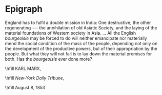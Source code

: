 # Epigraph

England has to fulfil a double mission in India:
One destructive, the other regenerating --- the annihilation
of old Asiatic Society, and the laying of
the material foundations of Western society in
Asia. ... All the English _bourgeoisie_ may be forced
to do will neither emancipate nor materially mend
the social condition of the mass of the people,
depending not only on the development of the
productive powers, but of their appropriation by the
people. But what they will not fail is to lay down
the material premises for both. Has the _bourgeoisie_
ever done more?

\hfill KARL MARX,

\hfill _New-York Daily Tribune_,

\hfill August 8, 1853
